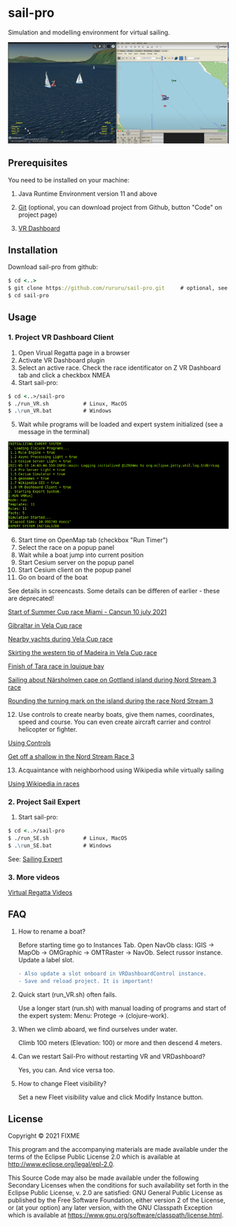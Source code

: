 # sail-pro

Simulation and modelling environment for virtual sailing.

![screenshot](1.png)

## Prerequisites

You need to be installed on your machine:

1. Java Runtime Environment version 11 and above

2. [Git](https://git-scm.com/) (optional, you can download project from Github, button "Code" on project page)

4. [VR Dashboard](https://martinez58400.wixsite.com/navigationvirtuelle/vr-dashboard?lang=en)


## Installation

Download sail-pro from github:

```clj
$ cd <..>
$ git clone https://github.com/rururu/sail-pro.git     # optional, see above
$ cd sail-pro
```
## Usage

### 1. Project VR Dashboard Client

1. Open Virual Regatta page in a browser
2. Activate VR Dashboard plugin
3. Select an active race. Check the race identificator on Z VR Dashboard tab and click a checkbox NMEA
4. Start sail-pro:

```clj
$ cd <..>/sail-pro
$ ./run_VR.sh 			# Linux, MacOS
$ .\run_VR.bat 	    	# Windows
```

5. Wait while programs will be loaded and expert system initialized (see a message in the terminal)

![screenshot](2.png)

6. Start time on OpenMap tab (checkbox "Run Timer")
7. Select the race on a popup panel
8. Wait while a boat jump into current position
9. Start Cesium server on the popup panel
10. Start Cesium client on the popup panel
11. Go on board of the boat 

See details in screencasts. Some details can be differen of earlier - these are deprecated!

[Start of Summer Cup race Miami - Cancun 10 july 2021](https://www.youtube.com/watch?v=UwYsDwf3jN0)

[Gibraltar in Vela Cup race](https://youtu.be/QsDpSx6kahg)

[Nearby yachts during Vela Cup race](https://youtu.be/57WU1qmrENQ)

[Skirting the western tip of Madeira in Vela Cup race](https://youtu.be/E_OxINj428U)

[Finish of Tara race in Iquique bay](https://www.youtube.com/watch?v=LYRTzwEeJqw)

[Sailing about Närsholmen cape on Gottland island during Nord Stream 3 race](https://www.youtube.com/watch?v=2kHoByWW9Zw)

[Rounding the turning mark on the island during the race Nord Stream 3](https://youtu.be/NTzE-a0fBQs)

12. Use controls to create nearby boats, give them names, coordinates, speed and course. 
    You can even create aircraft carrier and control helicopter or fighter. 

[Using Controls](https://youtu.be/pK9GTSEGQYQ)

[Get off a shallow in the Nord Stream Race 3](https://youtu.be/U5gG5pHpdcY)

13. Acquaintance with neighborhood using Wikipedia while virtually sailing

[Using Wikipedia in races](https://youtu.be/GZFYdvlLbbw)

### 2. Project Sail Expert

1. Start sail-pro:

```clj
$ cd <..>/sail-pro
$ ./run_SE.sh 			# Linux, MacOS
$ .\run_SE.bat 	    	# Windows
```

See: [Sailing Expert](https://youtu.be/VG87r7_gVz8)

### 3. More videos

[Virtual Regatta Videos](https://github.com/rururu/sail-pro/tree/main/doc/vr_videos.md)

## FAQ

1. How to rename a boat? 

	Before starting time go to Instances Tab. Open NavOb class: IGIS -> MapOb -> OMGraphic -> OMTRaster -> NavOb. Select russor instance. Update a label slot.
	```diff
	- Also update a slot onboard in VRDashboardControl instance. 
	- Save and reload project. It is important!
	```

2. Quick start (run_VR.sh) often fails.

   Use a longer start (run.sh) with manual loading of programs and start of the expert system:
   Menu: Protege -> (clojure-work).
   
3. When we climb aboard, we find ourselves under water.

   Climb 100 meters (Elevation: 100) or more and then descend 4 meters.
   
4. Can we restart Sail-Pro without restarting VR and VRDashboard?

   Yes, you can. And vice versa too.
   
5. How to change Fleet visibility?
   
   Set a new Fleet visibility value and click Modify Instance button.
   

## License

Copyright © 2021 FIXME

This program and the accompanying materials are made available under the
terms of the Eclipse Public License 2.0 which is available at
http://www.eclipse.org/legal/epl-2.0.

This Source Code may also be made available under the following Secondary
Licenses when the conditions for such availability set forth in the Eclipse
Public License, v. 2.0 are satisfied: GNU General Public License as published by
the Free Software Foundation, either version 2 of the License, or (at your
option) any later version, with the GNU Classpath Exception which is available
at https://www.gnu.org/software/classpath/license.html.
